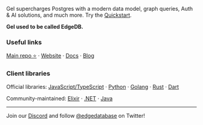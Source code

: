 <!--<p align="center">
  <a href="https://www.edgedb.com">
    <img src="https://edgedb.com/github_banner.png">
  </a>
</p>

<a href="https://github.com/edgedb/edgedb" rel="nofollow">
  <img src="https://img.shields.io/github/stars/edgedb/edgedb" alt="Stars">
</a>

<a href="https://discord.gg/umUueND6ag">
  <img alt="discord" src="https://img.shields.io/discord/841451783728529451?color=5865F2&label=discord&logo=discord&logoColor=8a9095">
</a>

<br />
<br />-->

Gel supercharges Postgres with a modern data model, graph queries, Auth & AI solutions, and much more. Try the [Quickstart](https://docs.geldata.com/).

**Gel used to be called EdgeDB.**

### Useful links

[Main repo ⭐️](https://www.github.com/geldata/geldata) &centerdot;
 [Website](https://www.geldata.com) &centerdot;
 [Docs](https://docs.geldata.com) &centerdot;
 [Blog](https://www.geldata.com/blog)

### Client libraries

Official libraries: [JavaScript/TypeScript](https://www.github.com/geldata/gel-js) &centerdot;
 [Python](https://www.github.com/geldata/gel-python) &centerdot;
 [Golang](https://www.github.com/geldata/gel-go) &centerdot;
 [Rust](https://github.com/geldata/gel-rust) &centerdot;
 [Dart](https://github.com/geldata/gel-dart)

Community-maintained: [Elixir](https://github.com/geldata/gel-elixir) &centerdot; [.NET](https://github.com/geldata/gel-net) &centerdot; [Java](https://github.com/geldata/gel-java)


---

Join our [Discord](https://discord.gg/umUueND6ag) and follow [@edgedatabase](https://twitter.com/edgedatabase) on Twitter!
